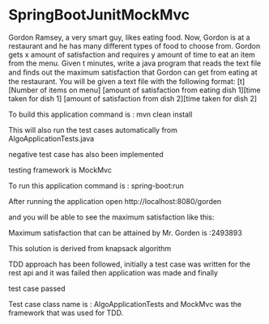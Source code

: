 # SpringBootJunitMockMvc

Gordon Ramsey, a very smart guy, likes eating food. Now, Gordon is at a restaurant and he has many different types of food to choose from. Gordon gets x amount of satisfaction and requires y amount of time to eat an item from the menu. Given t minutes, write a java program that reads the text file and ﬁnds out the maximum satisfaction that Gordon can get from eating at the restaurant. You will be given a text file with the following format: [t][Number of items on menu] [amount of satisfaction from eating dish 1][time taken for dish 1] [amount of satisfaction from dish 2][time taken for dish 2]

To build this application command is : mvn clean install

This will also run the test cases automatically from AlgoApplicationTests.java

negative test case has also been implemented 

testing framework is MockMvc

To run this application command is : spring-boot:run

After running the application open http://localhost:8080/gorden



and you will be able to see the maximum satisfaction like this:

Maximum satisfaction that can be attained by Mr. Gorden is :2493893



This solution is derived from knapsack algorithm 

TDD approach has been followed, initially a test case was written for the rest api and it was failed then application was made and finally 

test case passed

Test case class name is : AlgoApplicationTests and MockMvc was the framework that was used for TDD.





